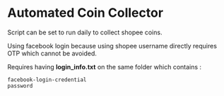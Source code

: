 # Automated Coin Collector

Script can be set to run daily to collect shopee coins. 

Using facebook login because using shopee username directly requires OTP which cannot be avoided. 

Requires having <b>login_info.txt</b> on the same folder which contains :
```
facebook-login-credential
password
```
